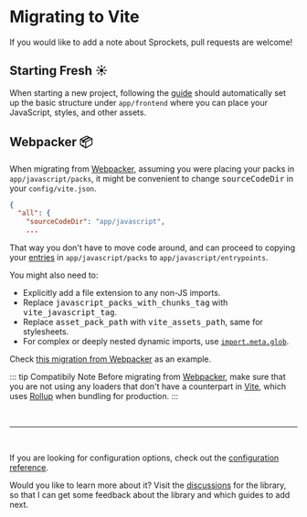 [tag helpers]: /guide/rails.html#tag-helpers-%F0%9F%8F%B7
[discussions]: https://github.com/ElMassimo/vite_ruby/discussions
[rails]: https://rubyonrails.org/
[webpacker]: https://github.com/rails/webpacker
[vite rails]: https://github.com/ElMassimo/vite_ruby
[vite]: https://vitejs.dev/
[rollup]: https://rollupjs.org/guide/en/
[entrypoints]: /guide/development.html#entrypoints-⤵%EF%B8%8F
[guide]: /guide/
[configuration reference]: /config/

# Migrating to Vite

If you would like to add a note about Sprockets, pull requests are welcome!

## Starting Fresh ☀️

When starting a new project, following the [guide] should automatically set up
the basic structure under `app/frontend` where you can place your JavaScript,
styles, and other assets.

## Webpacker 📦

When migrating from [Webpacker], assuming you were placing your packs in `app/javascript/packs`, it might be convenient to change <kbd>sourceCodeDir</kbd> in your `config/vite.json`.

```json
{
  "all": {
    "sourceCodeDir": "app/javascript",
    ...
```

That way you don't have to move code around, and can proceed to copying your
[entries][entrypoints] in `app/javascript/packs` to `app/javascript/entrypoints`.

You might also need to:

- Explicitly add a file extension to any non-JS imports.
- Replace <kbd>javascript_packs_with_chunks_tag</kbd> with <kbd>vite_javascript_tag</kbd>.
- Replace <kbd>asset_pack_path</kbd> with <kbd>vite_assets_path</kbd>, same for stylesheets.
- For complex or deeply nested dynamic imports, use [`import.meta.glob`](https://vitejs.dev/guide/features.html#glob-import).

Check [this migration from Webpacker](https://github.com/ElMassimo/pingcrm-vite/pull/1) as an example.

::: tip Compatibily Note
Before migrating from [Webpacker], make sure that you are not using any loaders
that don't have a counterpart in [Vite], which uses [Rollup] when bundling for production.
:::


<br>
<hr>
<br>

If you are looking for configuration options, check out the [configuration reference].

Would you like to learn more about it? Visit the [discussions] for the library,
so that I can get some feedback about the library and which guides to add next.
